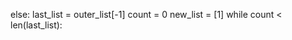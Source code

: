 else:
            last_list = outer_list[-1]
            count = 0
            new_list = [1]
            while count < len(last_list):
